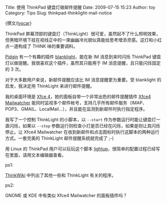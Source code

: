 Title: 使用 ThinkPad 键盘灯做邮件提醒
Date: 2009-07-15 15:23
Author: toy
Category: Tips
Slug: thinkpad-thinklight-mail-notice

{撰文/[lvscar](http://blog.lvscar.info/)}

ThinkPad
屏幕顶部的键盘灯（ThinkLight）很可爱，虽然起不了什么照明效果，但黑暗环境下挂在视线正中的一束幽幽冷光貌似真能给思考增添灵感。这灯和小红点一道构成了
THINK 味的重要调料。

[Pidgin](http://www.pidgin.im/) 有一个有趣的插件
[blanklight](http://www.joachim-breitner.de/blog/archives/239-gaim-thinklight-pidgin-blinklight.html)，能在新
IM 消息到来时闪烁 ThinkPad
键盘灯以做提醒。我很喜欢这个插件，虽然其只能用于 IM
消息提醒，且只能闪烁固定的 3 次。

对于大多数用户来说，新邮件提醒应该比 IM 消息提醒更为重要。受 blanklight
的启发，我决定用 ThinkLight 来进行邮件提醒。

我的桌面环境是 [Xfce
4](http://www.xfce.org/)，她的面板自带一个非常出色的邮件提醒插件 [Xfce4
Mailwatcher](http://spuriousinterrupt.org/projects/mailwatch)
能同时监视多个邮件帐号，支持几乎所有邮件服务（IMAP、POP3、GMAIL、LocalMail...），并且能在监测到新邮件时执行指定程序。

我写了一个控制 ThinkLight 的小脚本，以 `--start`
作为参数运行时能让键盘灯一直闪烁，如果以 `--stop`
参数运行则检查小灯是否已经在闪烁，如果是则让其闪烁停止。让 Xfce4
Mailwatcher 在收到新邮件和点击图标时执行这脚本的两种运行方式。一套完美的
ThinkLight 邮件提醒系统就完成了 ;-)

用 Linux 的 ThinkPad 用户可以玩玩这个脚本
[lightup](http://lvscar.info/code-snippet/python/lightup)，很简单的配置过程已经写在里面，请用文本编辑器查看。

ps1:

[ThinkWiki](http://www.thinkwiki.org/wiki/ThinkLight) 中列出了其他一些和
ThinkLight 有关的程序。

ps2:

GNOME 或 KDE 中有类似 Xfce4 Mailwatcher 的面板插件吗？
